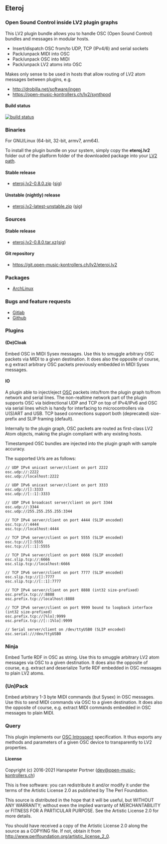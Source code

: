 ## Eteroj

### Open Sound Control inside LV2 plugin graphs

This LV2 plugin bundle allows you to handle OSC (Open Sound Control) bundles and
messages in modular hosts.

* Insert/dispatch OSC from/to UDP, TCP (IPv4/6) and serial sockets
* Pack/unpack MIDI into OSC
* Pack/unpack OSC into MIDI
* Pack/unpack LV2 atoms into OSC

Makes only sense to be used in hosts that allow
routing of LV2 atom messages between plugins, e.g.

* <http://drobilla.net/software/ingen>
* <https://open-music-kontrollers.ch/lv2/synthpod>

#### Build status

[![build status](https://gitlab.com/OpenMusicKontrollers/eteroj.lv2/badges/master/build.svg)](https://gitlab.com/OpenMusicKontrollers/eteroj.lv2/commits/master)

### Binaries

For GNU/Linux (64-bit, 32-bit, armv7, arm64). 

To install the plugin bundle on your system, simply copy the __eteroj.lv2__
folder out of the platform folder of the downloaded package into your
[LV2 path](http://lv2plug.in/pages/filesystem-hierarchy-standard.html).

#### Stable release

* [eteroj.lv2-0.8.0.zip](https://dl.open-music-kontrollers.ch/eteroj.lv2/stable/eteroj.lv2-0.8.0.zip) ([sig](https://dl.open-music-kontrollers.ch/eteroj.lv2/stable/eteroj.lv2-0.8.0.zip.sig))

#### Unstable (nightly) release

* [eteroj.lv2-latest-unstable.zip](https://dl.open-music-kontrollers.ch/eteroj.lv2/unstable/eteroj.lv2-latest-unstable.zip) ([sig](https://dl.open-music-kontrollers.ch/eteroj.lv2/unstable/eteroj.lv2-latest-unstable.zip.sig))

### Sources

#### Stable release

* [eteroj.lv2-0.8.0.tar.xz](https://git.open-music-kontrollers.ch/lv2/eteroj.lv2/snapshot/eteroj.lv2-0.8.0.tar.xz)([sig](https://git.open-music-kontrollers.ch/lv2/eteroj.lv2/snapshot/eteroj.lv2-0.8.0.tar.xz.asc))

#### Git repository

* <https://git.open-music-kontrollers.ch/lv2/eteroj.lv2>

### Packages

* [ArchLinux](https://www.archlinux.org/packages/community/x86_64/eteroj.lv2/)

### Bugs and feature requests

* [Gitlab](https://gitlab.com/OpenMusicKontrollers/eteroj.lv2)
* [Github](https://github.com/OpenMusicKontrollers/eteroj.lv2)

### Plugins

#### (De)Cloak

Embed OSC in MIDI Sysex messages. Use this to smuggle arbitrary OSC packets
via MIDI to a given destination. It does also the opposite of course, e.g
extract arbitrary OSC packets previously embedded in MIDI Sysex messages.

#### IO

A plugin able to inject/eject [OSC](http://opensoundcontrol.org)
packets into/from the plugin graph to/from network and serial lines. The
non-realtime network part of the plugin supports OSC via bidirectional UDP
and TCP on top of IPv4/IPv6 and OSC via serial lines which is handy for
interfacing to microcontrollers via U(S)ART and USB. TCP based connections
support both (deprecated) size-prefix and SLIP framing (default).

Internally to the plugin graph, OSC packets are routed as first-class
LV2 Atom objects, making the plugin compliant with any existing hosts.

Timestamped OSC bundles are injected into the plugin graph with sample
accuracy.

The supported Urls are as follows:

	// UDP IPv4 unicast server/client on port 2222
	osc.udp://:2222
	osc.udp://localhost:2222
	
	// UDP IPv6 unicast server/client on port 3333
	osc.udp://[]:3333
	osc.udp://[::1]:3333

	// UDP IPv4 broadcast server/client on port 3344
	osc.udp://:3344
	osc.udp://255.255.255.255:3344

	// TCP IPv4 server/client on port 4444 (SLIP encoded)
	osc.tcp://:4444
	osc.tcp://localhost:4444

	// TCP IPv6 server/client on port 5555 (SLIP encoded)
	osc.tcp://[]:5555
	osc.tcp://[::1]:5555

	// TCP IPv4 server/client on port 6666 (SLIP encoded)
	osc.slip.tcp://:6666
	osc.slip.tcp://localhost:6666
	
	// TCP IPv6 server/client on port 7777 (SLIP encoded)
	osc.slip.tcp://[]:7777
	osc.slip.tcp://[::1]:7777
	
	// TCP IPv4 server/client on port 8888 (int32 size-prefixed)
	osc.prefix.tcp://:8888
	osc.prefix.tcp://localhost:8888
	
	// TCP IPv6 server/client on port 9999 bound to loopback interface (int32 size-prefixed)
	osc.prefix.tcp://[%lo]:9999
	osc.prefix.tcp://[::1%lo]:9999

	// Serial server/client on /dev/ttyUSB0 (SLIP encoded)
	osc.serial:///dev/ttyUSB0


### Ninja

Embed Turtle RDF in OSC as string. Use this to smuggle arbitrary LV2 atom
messages via OSC to a given destination. It does also the opposite of course,
e.g. extract and deserialize Turtle RDF embedded in OSC messages to plain
LV2 atoms.

### (Un)Pack

Embed arbitrary 1-3 byte MIDI commands (but Sysex) in OSC messages. Use this to
send MIDI commands via OSC to a given destination. It does also the opposite
of course, e.g.  extract MIDI commands embedded in OSC messages to plain MIDI.

### Query

This plugin implements our [OSC Introspect](/osc/introspect/#)
specification. It thus exports any methods and parameters of a given OSC
device to transparently to LV2 properties.

#### License

Copyright (c) 2016-2021 Hanspeter Portner (dev@open-music-kontrollers.ch)

This is free software: you can redistribute it and/or modify
it under the terms of the Artistic License 2.0 as published by
The Perl Foundation.

This source is distributed in the hope that it will be useful,
but WITHOUT ANY WARRANTY; without even the implied warranty of
MERCHANTABILITY or FITNESS FOR A PARTICULAR PURPOSE. See the
Artistic License 2.0 for more details.

You should have received a copy of the Artistic License 2.0
along the source as a COPYING file. If not, obtain it from
<http://www.perlfoundation.org/artistic_license_2_0>.
